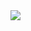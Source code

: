 <!--<a href="https://github.com/anuraghazra/github-readme-stats">
  <img align="left" src="https://github-readme-stats.vercel.app/api?username=sakho13&count_private=true&show_icons=true" />
</a>-->
<a href="https://github.com/anuraghazra/github-readme-stats">
  <img align="left" src="https://github-readme-stats.vercel.app/api/top-langs/?username=sakho13&layout=compact&count_private=true&show_icons=true" />
</a>

<!--
**sakho13/sakho13** is a ✨ _special_ ✨ repository because its `README.md` (this file) appears on your GitHub profile.

Here are some ideas to get you started:

- 🔭 I’m currently working on ...
- 🌱 I’m currently learning ...
- 👯 I’m looking to collaborate on ...
- 🤔 I’m looking for help with ...
- 💬 Ask me about ...
- 📫 How to reach me: ...
- 😄 Pronouns: ...
- ⚡ Fun fact: ...
-->
